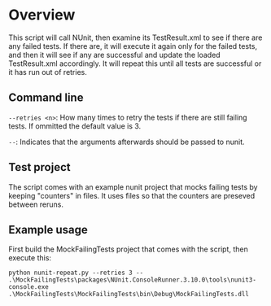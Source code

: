 # Overview

This script will call NUnit, then examine its TestResult.xml to see if there are any failed tests. If there are, it will execute it again only for the failed tests, and then it will see if any are successful and update the loaded TestResult.xml accordingly. It will repeat this until all tests are successful or it has run out of retries.

## Command line

`--retries <n>`: How many times to retry the tests if there are still failing tests. If ommitted the default value is 3.

`--`: Indicates that the arguments afterwards should be passed to nunit.

## Test project

The script comes with an example nunit project that mocks failing tests by keeping "counters" in files. It uses files so that the counters are preseved between reruns. 

## Example usage

First build the MockFailingTests project that comes with the script, then execute this:

    python nunit-repeat.py --retries 3 -- .\MockFailingTests\packages\NUnit.ConsoleRunner.3.10.0\tools\nunit3-console.exe .\MockFailingTests\MockFailingTests\bin\Debug\MockFailingTests.dll
